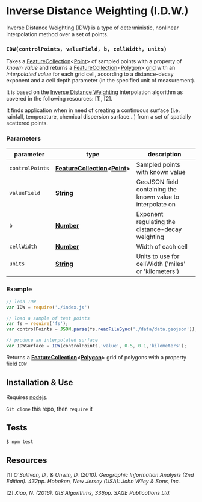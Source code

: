 # Inverse Distance Weighting (I.D.W.)

Inverse Distance Weighting (IDW) is a type of deterministic, nonlinear interpolation method over a set of points.

### `IDW(controlPoints, valueField, b, cellWidth, units)`

Takes a [FeatureCollection](http://geojson.org/geojson-spec.html#feature-collection-objects)&lt;[Point](http://geojson.org/geojson-spec.html#point)>  of sampled points with a property of *known value* and returns a [FeatureCollection](http://geojson.org/geojson-spec.html#feature-collection-objects)&lt;[Polygon](http://geojson.org/geojson-spec.html#polygon)>  [grid](http://turfjs.org/docs/#squaregrid) with an *interpolated value* for each grid cell, according to a distance-decay exponent and a cell depth parameter (in the specified unit of measurement).

It is based on the [Inverse Distance Weighting](https://en.wikipedia.org/wiki/Inverse_distance_weighting) interpolation algorithm as covered in the following resources: [1], [2].

It finds application when in need of creating a continuous surface (i.e. rainfall, temperature, chemical dispersion surface...) from a set of spatially scattered points.




### Parameters

| parameter   | type           | description                              |
| ----------- | -------------- | ---------------------------------------- |
| `controlPoints`    | **[FeatureCollection](http://geojson.org/geojson-spec.html#feature-collection-objects)&lt;[Point](http://geojson.org/geojson-spec.html#point)>** | Sampled points with known value |
| `valueField`    | **[String](https://developer.mozilla.org/en-US/docs/Web/JavaScript/Reference/Global_Objects/String)** | GeoJSON field containing the known value to interpolate on |
| `b` | **[Number](https://developer.mozilla.org/en-US/docs/Web/JavaScript/Reference/Global_Objects/Number)**         | Exponent regulating the distance-decay weighting                       |
| `cellWidth`     |**[Number](https://developer.mozilla.org/en-US/docs/Web/JavaScript/Reference/Global_Objects/Number)**        | Width of each cell               |
| `units`        |**[String](https://developer.mozilla.org/en-US/docs/Web/JavaScript/Reference/Global_Objects/String)** |  Units to use for cellWidth ('miles' or 'kilometers')|

### Example

```js
// load IDW
var IDW = require('./index.js')

// load a sample of test points
var fs = require('fs');
var controlPoints = JSON.parse(fs.readFileSync('./data/data.geojson'));

// produce an interpolated surface
var IDWSurface = IDW(controlPoints,'value', 0.5, 0.1,'kilometers');

```
Returns a **[FeatureCollection](http://geojson.org/geojson-spec.html#feature-collection-objects)&lt;[Polygon](http://geojson.org/geojson-spec.html#polygon)>** grid of polygons with a property field `IDW`


## Installation & Use

Requires [nodejs](http://nodejs.org/).

`Git clone` this repo, then `require` it

## Tests

```sh
$ npm test
```

## Resources
[1] _O’Sullivan, D., & Unwin, D. (2010). Geographic Information Analysis (2nd Edition). 432pp. Hoboken, New Jersey (USA): John Wiley & Sons, Inc._

[2] _Xiao, N. (2016). GIS Algorithms, 336pp. SAGE Publications Ltd._


